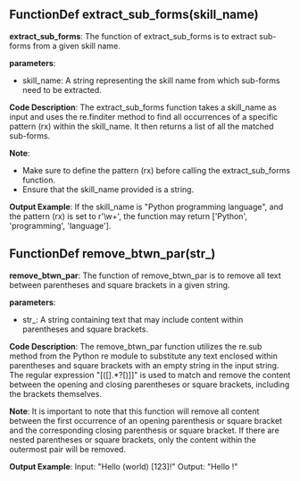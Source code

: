 ## FunctionDef extract_sub_forms(skill_name)
**extract_sub_forms**: The function of extract_sub_forms is to extract sub-forms from a given skill name.

**parameters**:
- skill_name: A string representing the skill name from which sub-forms need to be extracted.

**Code Description**:
The extract_sub_forms function takes a skill_name as input and uses the re.finditer method to find all occurrences of a specific pattern (rx) within the skill_name. It then returns a list of all the matched sub-forms.

**Note**:
- Make sure to define the pattern (rx) before calling the extract_sub_forms function.
- Ensure that the skill_name provided is a string.

**Output Example**:
If the skill_name is "Python programming language", and the pattern (rx) is set to r'\w+', the function may return ['Python', 'programming', 'language'].
## FunctionDef remove_btwn_par(str_)
**remove_btwn_par**: The function of remove_btwn_par is to remove all text between parentheses and square brackets in a given string.

**parameters**:
- str_: A string containing text that may include content within parentheses and square brackets.

**Code Description**:
The remove_btwn_par function utilizes the re.sub method from the Python re module to substitute any text enclosed within parentheses and square brackets with an empty string in the input string. The regular expression "[\(\[].*?[\)\]]" is used to match and remove the content between the opening and closing parentheses or square brackets, including the brackets themselves.

**Note**:
It is important to note that this function will remove all content between the first occurrence of an opening parenthesis or square bracket and the corresponding closing parenthesis or square bracket. If there are nested parentheses or square brackets, only the content within the outermost pair will be removed.

**Output Example**:
Input: "Hello (world) [123]!"
Output: "Hello !"
